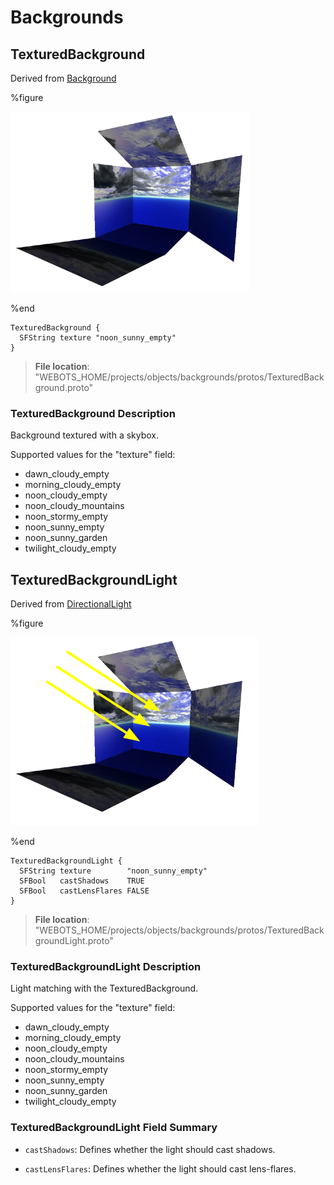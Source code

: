 # Backgrounds

## TexturedBackground

Derived from [Background](../reference/background.md)

%figure

![TexturedBackground](images/objects/backgrounds/TexturedBackground/model.png)

%end

```
TexturedBackground {
  SFString texture "noon_sunny_empty"
}
```

> **File location**: "WEBOTS\_HOME/projects/objects/backgrounds/protos/TexturedBackground.proto"

### TexturedBackground Description

Background textured with a skybox.

Supported values for the "texture" field:

- dawn\_cloudy\_empty
- morning\_cloudy\_empty
- noon\_cloudy\_empty
- noon\_cloudy\_mountains
- noon\_stormy\_empty
- noon\_sunny\_empty
- noon\_sunny\_garden
- twilight\_cloudy\_empty

## TexturedBackgroundLight

Derived from [DirectionalLight](../reference/directionallight.md)

%figure

![TexturedBackgroundLight](images/objects/backgrounds/TexturedBackgroundLight/model.png)

%end

```
TexturedBackgroundLight {
  SFString texture        "noon_sunny_empty"
  SFBool   castShadows    TRUE                
  SFBool   castLensFlares FALSE               
}
```

> **File location**: "WEBOTS\_HOME/projects/objects/backgrounds/protos/TexturedBackgroundLight.proto"

### TexturedBackgroundLight Description

Light matching with the TexturedBackground.

Supported values for the "texture" field:

- dawn\_cloudy\_empty
- morning\_cloudy\_empty
- noon\_cloudy\_empty
- noon\_cloudy\_mountains
- noon\_stormy\_empty
- noon\_sunny\_empty
- noon\_sunny\_garden
- twilight\_cloudy\_empty

### TexturedBackgroundLight Field Summary

- `castShadows`: Defines whether the light should cast shadows.

- `castLensFlares`: Defines whether the light should cast lens-flares.


